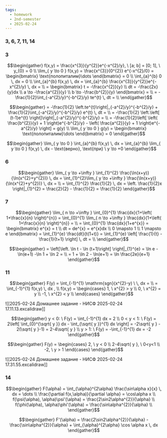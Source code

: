 ```yaml
---
tags:
  - homework
  - 2nd-semester
  - 2025-02-24
---
```


### 3, 6, 7, 11, 14

### 3

$$\begin{gather}
f(x,y) = \frac{x^{3}}{y^{2}}e^{-x^{2}/y}, \ [a; b] = [0; 1], \ y_{0} = 0 \\
\lim_{ y \to 0 } f(x,y) = \frac{x^{3}}{0^{2}} e^{-x^{2}/0} = \begin{bmatrix}
\text{полопиталим}\dots
\end{bmatrix} = 0 \\
\int_{a}^{b} 0 \, dx  = 0 \\
\int_{a}^{b} f(x,y) \, dx = \int_{a}^{b} \frac{x^{3}}{y^{2}}e^{-x^{2}/y} \, dx = \\
= \begin{bmatrix}
t = -\frac{x^{2}}{y} \\
dt = -\frac{2x}{y}dx \\
a \to -\frac{a^{2}}{y} \\
b \to -\frac{b^{2}}{y}
\end{bmatrix} = \\
= -\frac{1}{2}\int_{-a^{2}/y}^{-b^{2}/y} te^{t} \, dt = \\
\end{gather}$$

$$\begin{gather}
= -\frac{1}{2} \left.te^{t}\right|_{-a^{2}/y}^{-b^{2}/y} + \frac{1}{2}\int_{-a^{2}/y}^{-b^{2}/y} e^{t} \, dt = \\
= -\frac{1}{2} \left.\left[ (t-1)e^{t} \right]\right|_{-a^{2}/y}^{-b^{2}/y} = \\
= -\frac{1}{2}\left[ \left( \frac{b^{2}}{y} + 1 \right)e^{-b^{2}/y} - \left( \frac{a^{2}}{y} + 1 \right)e^{-a^{2}/y} \right] = g(y) \\
\lim_{ y \to 0 } g(y) = \begin{bmatrix}
\text{полопиталим}\dots
\end{bmatrix} = 0
\end{gather}$$

$$\begin{gather}
\lim_{ y \to 0 } \int_{a}^{b} f(x,y) \, dx  = \int_{a}^{b} \lim_{ y \to 0 } f(x,y) \, dx - \text{верно}, \text{при} \ y \to +0
\end{gather}$$

### 6

$$\begin{gather}
\lim_{ y \to +\infty } \int_{1}^{2} \frac{\ln(x+y)}{\ln(x^{2}+y^{2})} \, dx = \int_{1}^{2}\lim_{ y \to +\infty }  \frac{\ln(x+y)}{\ln(x^{2}+y^{2})} \, dx = \\
= \int_{1}^{2} \frac{1}{2} \, dx = \left. \frac{1}{2}x \right|_{1}^{2} = \frac{2}{2} - \frac{1}{2} = \frac{1}{2}
\end{gather}$$

### 7

$$\begin{gather}
\lim_{ n \to +\infty } \int_{0}^{1} \frac{dx}{1+\left( 1+\frac{x}{n} \right)^{n}} = \int_{0}^{1} \lim_{ n \to +\infty } \frac{dx}{1+\left( 1+\frac{x}{n} \right)^{n}} = \\
= \int_{0}^{1} \frac{dx}{1+e^{x}} = \begin{bmatrix}
e^{x} = t \\
dt = de^{x} = e^{x}dx \\
0 \mapsto 1 \\
1 \mapsto e
\end{bmatrix} = \int_{1}^{e} \frac{dt}{t(1+t)} = \int_{1}^{e} \left[ \frac{1}{t} - \frac{1}{t+1} \right] \, dt = \\
\end{gather}$$

$$\begin{gather}
= \left[\left. \ln t - \ln (t+1)\right] \right|_{1}^{e} = \ln e - \ln(e+1) -\ln 1 + \ln 2 = \\
= 1 + \ln 2 - \ln(e+1) = \ln \frac{2e}{e+1}
\end{gather}$$

### 11

$$\begin{gather}
F(y) = \int_{-1}^{1} \mathrm{sgn}(x^{2}-y) \  \, dx = \\
= \int_{-1}^{1} f(x,y) \, dx , \\
f(x,y) = \begin{cases}
1, \ x^{2} > y \\
0, \ x^{2} = y \\
-1, \ x^{2} < y \\
\end{cases}
\end{gather}$$

![[2025-02-24 Домашнее задание - НИСФ 2025-02-24 17.11.13.excalidraw]]

$$\begin{gather}
y < 0: \ F(y) = \int_{-1}^{1} dx = 2 \\
0 < y < 1: \ F(y) = 2\left[ \int_{0}^{\sqrt{ y }} dx - \int_{\sqrt{ y }}^{1} dx \right] = -2\sqrt{ y } - 2(\sqrt{ y }-1) = 2-4\sqrt{ y } \\
y > 1: \ F(y) = -\int_{-1}^{1} dx = -2
\end{gather}$$

$$\begin{gather}
F(y) = \begin{cases}
2, \ y < 0 \\
2-4\sqrt{ y }, \ 0<y<1 \\
-2, \ y > 1
\end{cases}
\end{gather}$$

![[2025-02-24 Домашнее задание - НИСФ 2025-02-24 17.31.55.excalidraw]]

### 14

$$\begin{gather}
F(\alpha) = \int_{\alpha}^{2\alpha} \frac{\sin\alpha x}{x} \, dx = \dots \\
\frac{\partial f(x,\alpha)}{\partial \alpha} = \cos\alpha x \\
f(\psi(\alpha), \alpha)\psi'(\alpha) = \frac{2\sin2\alpha^{2}}{\alpha} \\
f(\phi(\alpha), \alpha)\phi'(\alpha) = \frac{\sin\alpha^{2}}{\alpha} \\
\end{gather}$$

$$\begin{gather}
F'(\alpha) = \frac{2\sin2\alpha^{2}}{\alpha} - \frac{\sin\alpha^{2}}{\alpha} + \int_{\alpha}^{2\alpha} \cos \alpha x \, dx 
\end{gather}$$
